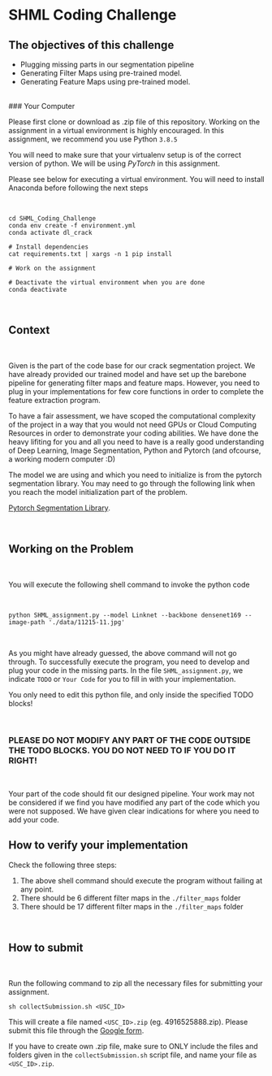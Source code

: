 # SHML Coding Challenge
## The objectives of this challenge

* Plugging missing parts in our segmentation pipeline
* Generating Filter Maps using pre-trained model.
* Generating Feature Maps using pre-trained model.
<br>
### Your Computer

Please first clone or download as .zip file of this repository.
Working on the assignment in a virtual environment is highly encouraged.
In this assignment, we recommend you use Python `3.8.5` 

You will need to make sure that your virtualenv setup is of the correct version of python. 
We will be using *PyTorch* in this assignment.

Please see below for executing a virtual environment. You will need to install Anaconda before following the next steps

<br>

```shell
cd SHML_Coding_Challenge
conda env create -f environment.yml
conda activate dl_crack

# Install dependencies
cat requirements.txt | xargs -n 1 pip install

# Work on the assignment

# Deactivate the virtual environment when you are done
conda deactivate
```
<br>

## Context

<br>

Given is the part of the code base for our crack segmentation project. We have already provided our trained model and have set up the barebone pipeline for generating filter maps and feature maps. However, you need to plug in your implementations for few core functions in order to complete the feature extraction program.

To have a fair assessment, we have scoped the computational complexity of the project in a way that you would not need GPUs or Cloud Computing Resources in order to demonstrate your coding abilities. We have done the heavy lifiting for you and all you need to have is a really good understanding of Deep Learning, Image Segmentation, Python and Pytorch (and ofcourse, a working modern computer :D)

The model we are using and which you need to initialize is from the pytorch segmentation library. You may need to go through the following link when you reach the model initialization part of the problem.

[Pytorch Segmentation Library](https://github.com/qubvel/segmentation_models.pytorch).

<br>

## Working on the Problem

<br>

You will execute the following shell command to invoke the python code

<br>

```shell
python SHML_assignment.py --model Linknet --backbone densenet169 --image-path './data/11215-11.jpg'
```
<br>

As you might have already guessed, the above command will not go through. To successfully execute the program, you need to develop and plug your code in the missing parts. In the file `SHML_assignment.py`, we indicate `TODO` or `Your Code` for you to fill in with your implementation.

You only need to edit this python file, and only inside the specified TODO blocks!

<br>

### PLEASE DO NOT MODIFY ANY PART OF THE CODE OUTSIDE THE TODO BLOCKS. YOU DO NOT NEED TO IF YOU DO IT RIGHT!

<br>

Your part of the code should fit our designed pipeline. Your work may not be considered if we find you have modified any part of the code which you were not supposed. We have given clear indications for where you need to add your code.

## How to verify your implementation

Check the following three steps:

1. The above shell command should execute the program without failing at any point.
2. There should be 6 different filter maps in the `./filter_maps` folder
3. There should be 17 different filter maps in the `./filter_maps` folder

<br>

## How to submit

<br>

Run the following command to zip all the necessary files for submitting your assignment.

```shell
sh collectSubmission.sh <USC_ID>
```

This will create a file named `<USC_ID>.zip` (eg. 4916525888.zip). Please submit this file through the [Google form](https://forms.gle/d7XqErfT4aAkdCWHA).

If you have to create own .zip file, make sure to ONLY include the files and folders given in the `collectSubmission.sh` script file, and name your file as `<USC_ID>.zip`.